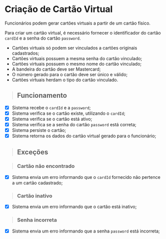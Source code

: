 # Criação de Cartão Virtual

Funcionários podem gerar cartões virtuais a partir de um cartão físico.

Para criar um cartão virtual, é necessário fornecer o identificador do cartão `cardId` e a senha do cartão `password`.

- Cartões virtuais só podem ser vinculados a cartões originais cadastrados;
- Cartões virtuais possuem a mesma senha do cartão vinculado;
- Cartões virtuais possuem o mesmo nome do cartão vinculado;
- A bandeira do cartão deve ser Mastercard;
- O número gerado para o cartão deve ser único e válido;
- Cartões virtuais herdam o tipo do cartão vinculado.

> ## Funcionamento

- [x] Sistema recebe o `cardId` e a `password`;
- [x] Sistema verifica se o cartão existe, utilizando o `cardId`;
- [x] Sistema verifica se o cartão está ativo;
- [x] Sistema verifica se a senha do cartão `password` está correta;
- [x] Sistema persiste o cartão;
- [x] Sistema retorna os dados do cartão virtual gerado para o funcionário;

> ## Exceções

> ### Cartão não encontrado

- [x] Sistema envia um erro informando que o `cardId` fornecido não pertence a um cartão cadastrado;

> ### Cartão inativo

- [x] Sistema envia um erro informando que o cartão está inativo;

> ### Senha incorreta

- [x] Sistema envia um erro informando que a senha `password` está incorreta;
